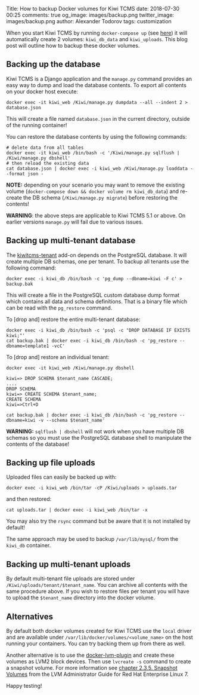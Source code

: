 Title: How to backup Docker volumes for Kiwi TCMS
date: 2018-07-30 00:25
comments: true
og_image: images/backup.png
twitter_image: images/backup.png
author: Alexander Todorov
tags: customization


When you start Kiwi TCMS by running `docker-compose up`
(see [here](http://kiwitcms.readthedocs.io/en/latest/installing_docker.html#start-docker-compose))
it will automatically create 2 volumes: `kiwi_db_data` and `kiwi_uploads`.
This blog post will outline how to backup these docker volumes.

Backing up the database
-----------------------

Kiwi TCMS is a Django application and the `manage.py` command provides an easy way
to dump and load the database contents. To export all contents on your docker host
execute:

    docker exec -it kiwi_web /Kiwi/manage.py dumpdata --all --indent 2 > database.json

This will create a file named `database.json` in the current directory, outside of the
running container!

You can restore the database contents by using the following commands:

    # delete data from all tables
    docker exec -it kiwi_web /bin/bash -c '/Kiwi/manage.py sqlflush | /Kiwi/manage.py dbshell'
    # then reload the existing data
    cat database.json | docker exec -i kiwi_web /Kiwi/manage.py loaddata --format json -

**NOTE:** depending on your scenario you may want to remove the existing volume
(`docker-compose down && docker volume rm kiwi_db_data`) and re-create the
DB schema (`/Kiwi/manage.py migrate`) before restoring the contents!


**WARNING**: the above steps are applicable to Kiwi TCMS 5.1 or above. On earlier
versions `manage.py` will fail due to various issues.


Backing up multi-tenant database
--------------------------------

The [kiwitcms-tenant](https://github.com/kiwitcms/tenants) add-on depends on the
PostgreSQL database. It will create multiple DB schemas, one per tenant. To backup
all tenants use the following command:

    docker exec -i kiwi_db /bin/bash -c 'pg_dump --dbname=kiwi -F c' > backup.bak

This will create a file in the PostgreSQL custom database dump format which
contains all data and schema definitions. That is a binary file which can be read
with the `pg_restore` command.

To [drop and] restore the entire multi-tenant database:

    docker exec -i kiwi_db /bin/bash -c 'psql -c "DROP DATABASE IF EXISTS kiwi;"'
    cat backup.bak | docker exec -i kiwi_db /bin/bash -c 'pg_restore --dbname=template1 -vcC'


To [drop and] restore an individual tenant:

    docker exec -it kiwi_web /Kiwi/manage.py dbshell
    
    kiwi=> DROP SCHEMA $tenant_name CASCADE;
    ....
    DROP SCHEMA
    kiwi=> CREATE SCHEMA $tenant_name;
    CREATE SCHEMA
    kiwi=>Ctrl+D
    
    cat backup.bak | docker exec -i kiwi_db /bin/bash -c 'pg_restore --dbname=kiwi -v --schema $tenant_name'


**WARNING:** `sqlflush | dbshell` will not work when you have multiple DB schemas so you must use
the PostgreSQL database shell to manipulate the contents of the database!


Backing up file uploads
-----------------------

Uploaded files can easily be backed up with:

    docker exec -i kiwi_web /bin/tar -cP /Kiwi/uploads > uploads.tar

and then restored:

    cat uploads.tar | docker exec -i kiwi_web /bin/tar -x

You may also try the `rsync` command but be aware that it is not installed
by default!

The same approach may be used to backup `/var/lib/mysql/` from the `kiwi_db`
container.

Backing up multi-tenant uploads
-------------------------------

By default multi-tenant file uploads are stored under `/Kiwi/uploads/tenant/$tenant_name`.
You can archive all contents with the same procedure above. If you wish to restore
files per tenant you will have to upload the `$tenant_name` directory into the
docker volume.


Alternatives
------------

By default both docker volumes created for Kiwi TCMS use the `local` driver
and are available under `/var/lib/docker/volumes/<volume_name>` on the host
running your containers. You can try backing them up from there as well.

Another alternative is to use the
[docker-lvm-plugin](https://www.projectatomic.io/blog/2016/05/docker-lvm-plugin/)
and create these volumes as LVM2 block devices. Then use
`lvcreate -s` command to create a snapshot volume. For more information see
[chapter 2.3.5. Snapshot Volumes](https://access.redhat.com/documentation/en-us/red_hat_enterprise_linux/7/html-single/logical_volume_manager_administration/index#snapshot_volumes)
from the LVM Administrator Guide for Red Hat Enterprise Linux 7.


Happy testing!
